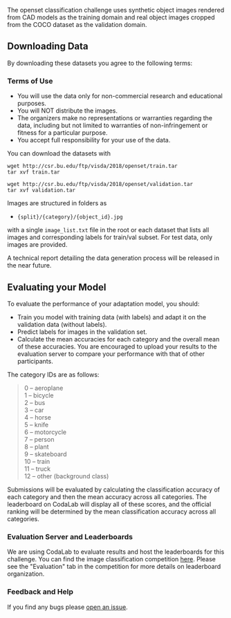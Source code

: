 The openset classification challenge uses synthetic object images rendered from CAD models as the training domain and real object images cropped from the COCO dataset as the validation domain.

## Downloading Data

By downloading these datasets you agree to the following terms:

### Terms of Use
- You will use the data only for non-commercial research and educational purposes.
- You will NOT distribute the images.
- The organizers make no representations or warranties regarding the data, including but not limited to warranties of non-infringement or fitness for a particular purpose.
- You accept full responsibility for your use of the data.

You can download the datasets with 
    
    wget http://csr.bu.edu/ftp/visda/2018/openset/train.tar
    tar xvf train.tar
    
    wget http://csr.bu.edu/ftp/visda/2018/openset/validation.tar
    tar xvf validation.tar  
    
Images are structured in folders as 

- `{split}/{category}/{object_id}.jpg`

with a  single `image_list.txt` file in the root or each dataset that lists all images and corresponding labels for train/val subset. For test data, only images are provided. 

A technical report detailing the data generation process will be released in the near future. 

<!---
## Baselines and Rules

We have several baseline models with data readers in the [`/model`](model) folder. Each model has a short README on how to run it.

- "Adversarial Discriminative Domain Adaptation" (ADDA) with LeNet and VGG16 in Tensorflow [`arxiv`](https://arxiv.org/abs/1702.05464)
- "Learning Transferable Features with Deep Adaptation Networks" (DAN) with Alexnet in Caffe [`arxiv`](https://arxiv.org/pdf/1502.02791)
- "Deep CORAL: Correlation Alignment for Deep Domain Adaptation" with Alexnet in Caffe [`arxiv`](https://arxiv.org/abs/1607.01719)

Please refer to the [challenge rules](http://ai.bu.edu/visda-2017/) for specific guidelines your method must follow.
-->

## Evaluating your Model

To evaluate the performance of your adaptation model, you should:
- Train you model with training data (with labels) and adapt it on the validation data (without labels).
- Predict labels for images in the validation set.
- Calculate the mean accuracies for each category and the overall mean of these accuracies. You are encouraged to upload your results to the evaluation server to compare your performance with that of other participants. 

The category IDs are as follows:
> 0 – aeroplane  
> 1 – bicycle  
> 2 – bus  
> 3 – car  
> 4 – horse  
> 5 – knife  
> 6 – motorcycle  
> 7 – person  
> 8 – plant  
> 9 – skateboard  
> 10 – train  
> 11 – truck  
> 12 – other (background class)  
 

Submissions will be evaluated by calculating the classification accuracy of each category and then the mean accuracy across all categories. The leaderboard on CodaLab will display all of these scores, and the official ranking will be determined by the mean classification accuracy across all categories. 

### Evaluation Server and Leaderboards
 
We are using CodaLab to evaluate results and host the leaderboards for this challenge. You can find the image classification competition [here](#). Please see the "Evaluation" tab in the competition for more details on leaderboard organization. 

### Feedback and Help
If you find any bugs please [open an issue](https://github.com/VisionLearningGroup/visda-2018-public/issues).



